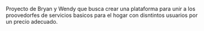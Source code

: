 Proyecto de Bryan y Wendy que busca crear una plataforma para unir a los proovedorfes de servicios basicos para el hogar con disntintos usuarios por un precio adecuado.
